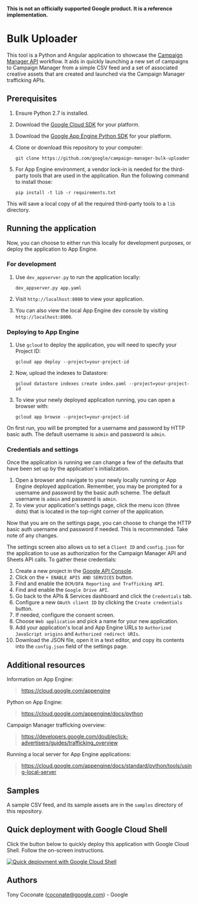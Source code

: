 **This is not an officially supported Google product. It is a reference implementation.**

# Bulk Uploader

This tool is a Python and Angular application to showcase the [Campaign Manager API](https://developers.google.com/doubleclick-advertisers) workflow. It aids in quickly launching a new set of campaigns to Campaign Manager from a simple CSV feed and a set of associated creative assets that are created and launched via the Campaign Manager trafficking APIs.

## Prerequisites

1.  Ensure Python 2.7 is installed.
2.  Download the [Google Cloud SDK](https://cloud.google.com/storage/docs/gsutil_install) for your platform.
3.  Download the [Google App Engine Python SDK](https://cloud.google.com/appengine/downloads) for your platform.
4.  Clone or download this repository to your computer:

        git clone https://github.com/google/campaign-manager-bulk-uploader

5.  For App Engine environment, a vendor lock-in is needed for the third-party tools that are used in the application. Run the following command to install those:

        pip install -t lib -r requirements.txt

This will save a local copy of all the required third-party tools to a `lib` directory.

## Running the application

Now, you can choose to either run this locally for development purposes, or deploy the application to App Engine.

### For development

1.  Use `dev_appserver.py` to run the application locally:

        dev_appserver.py app.yaml

2.  Visit `http://localhost:8080` to view your application.
3.  You can also view the local App Engine dev console by visiting `http://localhost:8000`.

### Deploying to App Engine

1.  Use `gcloud` to deploy the application, you will need to specify your Project ID:

        gcloud app deploy --project=your-project-id

2.  Now, upload the indexes to Datastore:

        gcloud datastore indexes create index.yaml --project=your-project-id

3.  To view your newly deployed application running, you can open a browser with:

        gcloud app browse --project=your-project-id

On first run, you will be prompted for a username and password by HTTP basic auth. The default username is `admin` and password is `admin`.

### Credentials and settings

Once the application is running we can change a few of the defaults that have been set up by the application's initialization.

1. Open a browser and navigate to your newly locally running or App Engine deployed application. Remember, you may be prompted for a username and password by the basic auth scheme. The default username is `admin` and password is `admin`.
2. To view your application's settings page, click the menu icon (three dots) that is located in the top-right corner of the application.

Now that you are on the settings page, you can choose to change the HTTP basic auth username and password if needed. This is recommended. Take note of any changes.

The settings screen also allows us to set a `Client ID` and `config.json` for the application to use as authorization for the Campaign Manager API and Sheets API calls. To gather these credentials:

1. Create a new project in the [Google API Console](https://console.developers.google.com).
2. Click on the `+ ENABLE APIS AND SERVICES` button.
3. Find and enable the `DCM/DFA Reporting and Trafficking API`.
4. Find and enable the `Google Drive API`.
5. Go back to the APIs & Services dashboard and click the `Credentials` tab.
6. Configure a new `OAuth client ID` by clicking the `Create credentials` button.
7. If needed, configure the consent screen.
8. Choose `Web application` and pick a name for your new application.
9. Add your application's local and App Engine URLs to `Authorized JavaScript origins` and `Authorized redirect URIs`.
10. Download the JSON file, open it in a text editor, and copy its contents into the `config.json` field of the settings page.

## Additional resources

Information on App Engine:

> https://cloud.google.com/appengine

Python on App Engine:

> https://cloud.google.com/appengine/docs/python

Campaign Manager trafficking overview:

> https://developers.google.com/doubleclick-advertisers/guides/trafficking_overview

Running a local server for App Engine applications:

> https://cloud.google.com/appengine/docs/standard/python/tools/using-local-server

## Samples

A sample CSV feed, and its sample assets are in the `samples` directory of this repository.

## Quick deployment with Google Cloud Shell

Click the button below to quickly deploy this application with Google Cloud Shell. Follow the on-screen instructions.

[![Quick deployment with Google Cloud Shell](https://gstatic.com/cloudssh/images/open-btn.svg)](https://console.cloud.google.com/cloudshell/editor?cloudshell_git_repo=https%3A%2F%2Fgithub.com%2Fgoogle%2Fcampaign-manager-bulk-uploader&cloudshell_print=GOOGLE_CLOUD_SHELL.txt&cloudshell_tutorial=GOOGLE_CLOUD_SHELL.md)

## Authors

Tony Coconate (coconate@google.com) - Google
